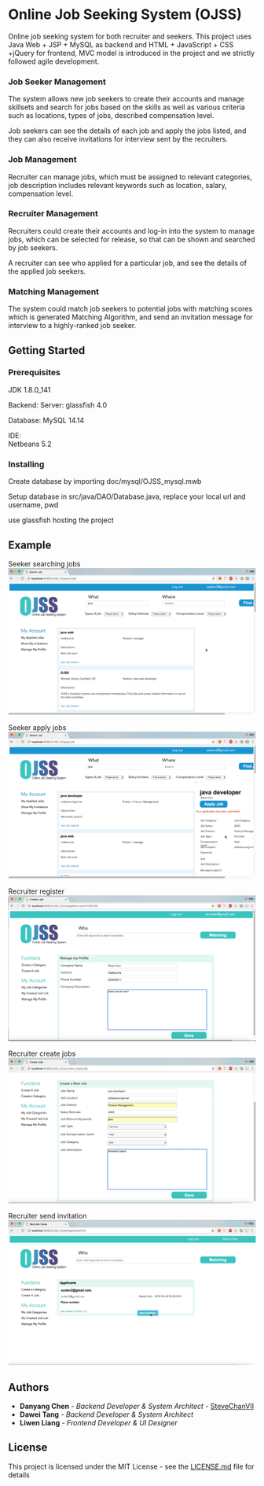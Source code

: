 # Online Job Seeking System (OJSS)

Online job seeking system for both recruiter and seekers. This project uses Java Web + JSP + MySQL as backend and HTML + JavaScript + CSS +jQuery for frontend, MVC model is introduced in the project and we strictly followed agile development.

### Job Seeker Management
The system allows new job seekers to create their accounts and manage skillsets and search for jobs based on the skills as well as various criteria such as locations, types of jobs, described compensation level. 

Job seekers can see the details of each job and apply the jobs listed, and they can also receive invitations for interview sent by the recruiters.

### Job Management
Recruiter can manage jobs, which must be assigned to relevant categories, job description includes relevant keywords such as location, salary, compensation level.

### Recruiter Management
Recruiters could create their accounts and log-in into the system to manage jobs, which can be selected for release, so that can be shown and searched by job seekers.

A recruiter can see who applied for a particular job, and see the details of the applied job seekers.

### Matching Management
The system could match job seekers to potential jobs with matching scores which is generated Matching Algorithm, and send an invitation message for interview to a highly-ranked job seeker.


## Getting Started

### Prerequisites

JDK 1.8.0_141

Backend: 
Server: glassfish 4.0

Database: MySQL 14.14

IDE:  
Netbeans 5.2


### Installing

Create database by importing doc/mysql/OJSS_mysql.mwb

Setup database in src/java/DAO/Database.java, replace your local url and username, pwd

use glassfish hosting the project

## Example
Seeker searching jobs
![Screenshot](/doc/img/job_search.png)

Seeker apply jobs
![Screenshot](/doc/img/apply_job.png)

Recruiter register
![Screenshot](/doc/img/recruiter_management.png)

Recruiter create jobs
![Screenshot](/doc/img/create_job.png)

Recruiter send invitation
![Screenshot](/doc/img/send_invitations.png)

## Authors

* **Danyang Chen** - *Backend Developer & System Architect* - [SteveChanVII](https://github.com/stevechanvii/)
* **Dawei Tang** - *Backend Developer & System Architect*
* **Liwen Liang** - *Frontend Developer & UI Designer*

## License

This project is licensed under the MIT License - see the [LICENSE.md](LICENSE.md) file for details

